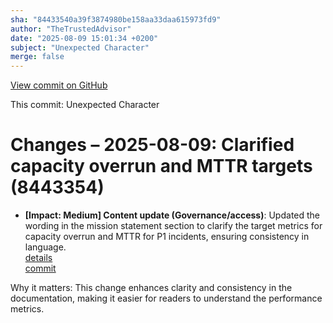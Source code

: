 ```yaml
---
sha: "84433540a39f3874980be158aa33daa615973fd9"
author: "TheTrustedAdvisor"
date: "2025-08-09 15:01:34 +0200"
subject: "Unexpected Character"
merge: false
---
```


[View commit on GitHub](https://github.com/TheTrustedAdvisor/FabricAdoptionFramework/commit/84433540a39f3874980be158aa33daa615973fd9)

This commit: Unexpected Character

# Changes – 2025-08-09: Clarified capacity overrun and MTTR targets (8443354)

- **[Impact: Medium] Content update (Governance/access)**: Updated the wording in the mission statement section to clarify the target metrics for capacity overrun and MTTR for P1 incidents, ensuring consistency in language.  
   [details](/docs/about/changes/2025-08-09-unexpected-character)  
   [commit](https://github.com/TheTrustedAdvisor/FabricAdoptionFramework/commit/84433540a39f3874980be158aa33daa615973fd9)  

Why it matters: This change enhances clarity and consistency in the documentation, making it easier for readers to understand the performance metrics.
